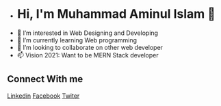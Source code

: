 - # Hi, I'm Muhammad Aminul Islam 👋
- 👀 I’m interested in Web Designing and Developing
- 🌱 I’m currently learning Web programming
- 💞️ I’m looking to collaborate on other web developer
- 📫 Vision 2021: Want to be MERN Stack developer


## Connect With me
[Linkedin](https://www.linkedin.com/in/aminul1802/)
[Facebook](https://www.facebook.com/aminul0218)
[Twiter](https://twitter.com/md_aminul1802)


<!---
amin1165164/amin1165164 is a ✨ special ✨ repository because its `README.md` (this file) appears on your GitHub profile.
You can click the Preview link to take a look at your changes.
--->
